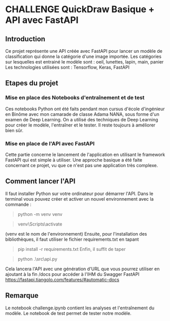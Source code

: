 # CHALLENGE QuickDraw Basique + API avec FastAPI

## Introduction
Ce projet représente une API créée avec FastAPI pour lancer un modèle de classification qui donne la catégorie d'une image importée.
Les catégories sur lesquelles est entrainé le modèle sont : oeil, lunettes, lapin, main, panier
Les technologies utilisées sont : Tensorflow, Keras, FastAPI

## Etapes du projet
### Mise en place des Notebooks d'entraînement et de test
Ces notebooks Python ont été faits pendant mon cursus d'école d'ingénieur en Binôme avec mon camarade de classe Adama NANA, sous forme d'un examen de Deep Learning.
On a utilisé des techniques de Deep Learning pour créer le modèle, l'entraîner et le tester. Il reste toujours à améliorer bien sûr.

### Mise en place de l'API avec FastAPI
Cette partie concerne le lancement de l'application en utilisant le framework FastAPI qui est simple à utiliser.
Une approche basique a été faite concernant ce projet, vu que ce n'est pas une application très complexe.

## Comment lancer l'API
Il faut installer Python sur votre ordinateur pour démarrer l'API.
Dans le terminal vous pouvez créer et activer un nouvel environnement avec la commande :
> python -m venv venv

> venv\Scripts\activate

(venv est le nom de l'environnement)
Ensuite, pour l'installation des bibliothèques, il faut utiliser le fichier requirements.txt en tapant

> pip install -r requirements.txt
Enfin, il suffit de taper

> python .\src\api.py

Cela lancera l'API avec une génération d'URL que vous pourrez utiliser en ajoutant à la fin /docs pour accéder à l'IHM du Swagger FastAPI
https://fastapi.tiangolo.com/features/#automatic-docs

## Remarque
Le notebook challenge.ipynb contient les analyses et l'entraînement du modèle.
Le notebook de test permet de tester notre modèle.
